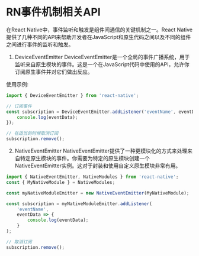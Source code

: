 # RN事件机制相关API

在React Native中，事件监听和触发是组件间通信的关键机制之一。React Native提供了几种不同的API来帮助开发者在JavaScript和原生代码之间以及不同的组件之间进行事件的监听和触发。

1. DeviceEventEmitter
   DeviceEventEmitter是一个全局的事件广播系统，用于监听来自原生模块的事件。这是一个在JavaScript代码中使用的API，允许你订阅原生事件并对它们做出反应。

使用示例:

```js
import { DeviceEventEmitter } from 'react-native';

// 订阅事件
const subscription = DeviceEventEmitter.addListener('eventName', eventData => {
    console.log(eventData);
});

// 在适当的时候取消订阅
subscription.remove();
```

2. NativeEventEmitter
   NativeEventEmitter提供了一种更模块化的方式来处理来自特定原生模块的事件。你需要为特定的原生模块创建一个NativeEventEmitter实例。这对于封装和使用自定义原生模块非常有用。

```js
import { NativeEventEmitter, NativeModules } from 'react-native';
const { MyNativeModule } = NativeModules;

const myNativeModuleEmitter = new NativeEventEmitter(MyNativeModule);

const subscription = myNativeModuleEmitter.addListener(
    'eventName',
    eventData => {
        console.log(eventData);
    }
);

// 取消订阅
subscription.remove();
```
